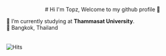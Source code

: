 <p align="center">
# Hi I'm Topz, Welcome to my github profile 🐯

<br>

🎒 I’m currently studying at **Thammasat University**.<br>
📍 Bangkok, Thailand <br><br><br>
<img src="https://hitcounter.pythonanywhere.com/count/tag.svg?url=www.example.com" alt="Hits">
<br>
</p>

<!--
**toptapznt/toptapznt** is a ✨ _special_ ✨ repository because its `README.md` (this file) appears on your GitHub profile.

Here are some ideas to get you started:

- 🔭 I’m currently working on ...
- 🌱 I’m currently learning ...
- 👯 I’m looking to collaborate on ...
- 🤔 I’m looking for help with ...
- 💬 Ask me about ...
- 📫 How to reach me: ...
- 😄 Pronouns: ...
- ⚡ Fun fact: ...
-->
